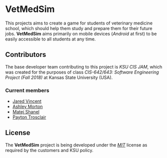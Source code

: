 # VetMedSim
 This projects aims to create a game for students of veterinary medicine school, which should help them study and prepare them for their future jobs. **VetMedSim** aims primarily on mobile devices (*Android* at first) to be easily accessible to all students at any time.

## Contributors
 The base developer team contributing to this project is *KSU CIS JAM*, which was created for the purposes of class *CIS-642/643: Software Engineering Project (Fall 2018)* at Kansas State University (USA).

### Current members
 * [Jared Vincent](https://github.com/jaredvincent)
 * [Ashley Morton](https://github.com/ashley23mo)
 * [Matej Shanel](https://github.com/ksu-shanemat)
 * [Payton Trosclair](https://github.com/Trosclair)

## License
 The **VetMedSim** project is being developed under the [*MIT*](https://choosealicense.com/licenses/mit/) license as required by the customers and KSU policy.